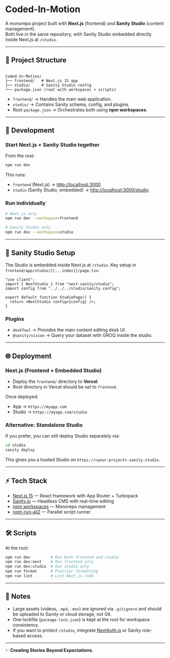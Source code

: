# Coded-In-Motion

A monorepo project built with **Next.js** (frontend) and **Sanity Studio** (content management).  
Both live in the same repository, with Sanity Studio embedded directly inside Next.js at `/studio`.

---

## 📂 Project Structure

```

Coded-In-Motion/
├── frontend/   # Next.js 15 app
├── studio/     # Sanity Studio config
└── package.json (root with workspaces + scripts)

```

- `frontend/` → Handles the main web application.
- `studio/` → Contains Sanity schema, config, and plugins.
- Root `package.json` → Orchestrates both using **npm workspaces**.

---

## 🚀 Development

### Start Next.js + Sanity Studio together

From the root:

```bash
npm run dev
```

This runs:

- `frontend` (Next.js) → [http://localhost:3000](http://localhost:3000)
- `studio` (Sanity Studio, embedded) → [http://localhost:3000/studio](http://localhost:3000/studio)

### Run individually

```bash
# Next.js only
npm run dev --workspace=frontend

# Sanity Studio only
npm run dev --workspace=studio
```

---

## 🧩 Sanity Studio Setup

The Studio is embedded inside Next.js at `/studio`.
Key setup in `frontend/app/studio/[[...index]]/page.tsx`:

```tsx
"use client";
import { NextStudio } from "next-sanity/studio";
import config from "../../../studio/sanity.config";

export default function StudioPage() {
  return <NextStudio config={config} />;
}
```

### Plugins

- `deskTool` → Provides the main content editing desk UI.
- `@sanity/vision` → Query your dataset with GROQ inside the studio.

---

## 🌐 Deployment

### Next.js (Frontend + Embedded Studio)

- Deploy the `frontend/` directory to **Vercel**.
- Root directory in Vercel should be set to `frontend`.

Once deployed:

- App → `https://myapp.com`
- Studio → `https://myapp.com/studio`

### Alternative: Standalone Studio

If you prefer, you can still deploy Studio separately via:

```bash
cd studio
sanity deploy
```

This gives you a hosted Studio on `https://<your-project>.sanity.studio`.

---

## ⚡ Tech Stack

- [Next.js 15](https://nextjs.org/) — React framework with App Router + Turbopack
- [Sanity.io](https://www.sanity.io/) — Headless CMS with real-time editing
- [npm workspaces](https://docs.npmjs.com/cli/v7/using-npm/workspaces) — Monorepo management
- [npm-run-all2](https://github.com/mysticatea/npm-run-all) — Parallel script runner

---

## 🛠 Scripts

At the root:

```bash
npm run dev         # Run both frontend and studio
npm run dev:next    # Run frontend only
npm run dev:studio  # Run studio only
npm run format      # Prettier formatting
npm run lint        # Lint Next.js code
```

---

## 📖 Notes

- Large assets (videos, `.mp4`, `.mov`) are ignored via `.gitignore` and should be uploaded to Sanity or cloud storage, not Git.
- One lockfile (`package-lock.json`) is kept at the root for workspace consistency.
- If you want to protect `/studio`, integrate [NextAuth.js](https://next-auth.js.org/) or Sanity role-based access.

---

✨ **Creating Stories Beyond Expectations.**
